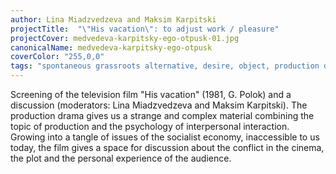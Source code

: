 ```yaml
---
author: Lina Miadzvedzeva and Maksim Karpitski
projectTitle:  "\"His vacation\": to adjust work / pleasure"
projectCover: medvedeva-karpitsky-ego-otpusk-01.jpg
canonicalName: medvedeva-karpitsky-ego-otpusk
coverColor: "255,0,0"
tags: "spontaneous grassroots alternative, desire, object, production drama, outsourcing, sanatorium, htp"
---
```


Screening of the television film "His vacation" (1981, G. Polok) and a discussion (moderators: Lina Miadzvedzeva and Maksim Karpitski). The production drama gives us a strange and complex material combining the topic of production and the psychology of interpersonal interaction. Growing into a tangle of issues of the socialist economy, inaccessible to us today, the film gives a space for discussion about the conflict in the cinema, the plot and the personal experience of the audience.
